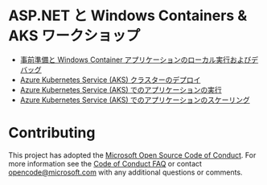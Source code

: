 # ASP.NET と Windows Containers & AKS ワークショップ

- [事前準備と Windows Container アプリケーションのローカル実行およびデバッグ](docs/container-tools.md)
- [Azure Kubernetes Service (AKS) クラスターのデプロイ](docs/kubernetes-deploy-cluster.md)
- [Azure Kubernetes Service (AKS) でのアプリケーションの実行](docs/kubernetes-deploy-application.md)
- [Azure Kubernetes Service (AKS) でのアプリケーションのスケーリング](docs/kubernetes-deploy-scale.md)

# Contributing

This project has adopted the [Microsoft Open Source Code of Conduct](https://opensource.microsoft.com/codeofconduct/). For more information see the [Code of Conduct FAQ](https://opensource.microsoft.com/codeofconduct/faq/) or contact [opencode@microsoft.com](mailto:opencode@microsoft.com) with any additional questions or comments.